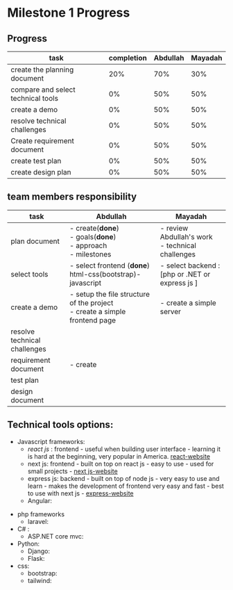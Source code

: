 # Milestone 1 Progress

## Progress

| task                               | completion | Abdullah | Mayadah |
| ---------------------------------- | ---------- | -------- | ------- |
| create the planning document       | 20%        | 70%      | 30%     |
| compare and select technical tools | 0%         | 50%      | 50%     |
| create a demo                      | 0%         | 50%      | 50%     |
| resolve technical challenges       | 0%         | 50%      | 50%     |
| Create requirement document        | 0%         | 50%      | 50%     |
| create test plan                   | 0%         | 50%      | 50%     |
| create design plan                 | 0%         | 50%      | 50%     |

## team members responsibility

| task                         | Abdullah                                                                        | Mayadah                                               |
| ---------------------------- | ------------------------------------------------------------------------------- | ----------------------------------------------------- |
| plan document                | - create(**done**) <br/> - goals(**done**) <br/> - approach <br/> - milestones  | - review Abdullah's work <br/> - technical challenges |
| select tools                 | - select frontend (**done**) html-css(bootstrap)- javascript                    | - select backend : [php or .NET or express js ]       |
| create a demo                | - setup the file structure of the project <br/> - create a simple frontend page | - create a simple server                              |
| resolve technical challenges |                                                                                 |                                                       |
| requirement document         | - create                                                                        |                                                       |
| test plan                    |                                                                                 |                                                       |
| design document              |                                                                                 |                                                       |

## Technical tools options:

- Javascript frameworks:
  - _react js_ : frontend - useful when building user interface - learning it is hard at the beginning, very popular in America. [react-website](https://reactjs.org)
  - next js: frontend - built on top on react js - easy to use - used for small projects - [next js-website](https://nextjs.org)
  - express js: backend - built on top of node js - very easy to use and learn - makes the development of frontend very easy and fast - best to use with next js - [express-website](https://expressjs.com)
  - Angular:

* php frameworks
  - laravel:
* C# :
  - ASP.NET core mvc:
* Python:
  - Django:
  - Flask:
* css:
  - bootstrap:
  - tailwind:
